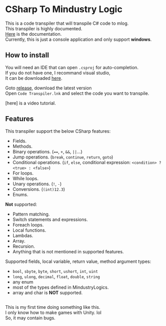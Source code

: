 # CSharp To Mindustry Logic
This is a code transpiler that will transpile C# code to mlog.  
This transpiler is highly documented.  
[Here](https://smolindiegame.github.io/CSharp-To-Mlog-Doc/index.html) is the documentation.  
Currently, this is just a console application and only support **windows**.
## How to install
You will need an IDE that can open `.csproj` for auto-completion.  
If you do not have one, I recommand visual studio,  
It can be downloaded [here](https://visualstudio.microsoft.com).

Goto [release](https://github.com/SmolIndieGame/CSharp-To-MLog/releases), download the latest version  
Open `Code Transpiler.lnk` and select the code you want to transpile.

[here] is a video tutorial.
## Features
This transpiler support the below CSharp features:
* Fields.
* Methods.
* Binary operations. (`==`, `+`, `&&`, `||`...)
* Jump operations. (`break`, `continue`, `return`, `goto`)
* Conditional operations. (`if`, `else`, conditional expression: `<condition> ? <true> : <false>`)
* For loops.
* While loops.
* Unary operations. (`!`, `-`)
* Conversions. (`(int)12.3`)
* Enums.

**Not** supported:
* Pattern matching.
* Switch statements and expressions.
* Foreach loops.
* Local functions.
* Lambdas.
* Array.
* Recursion.
* Anything that is not mentioned in supported features.

Supported fields, local variable, return value, method argument types:
* `bool`, `sbyte`, `byte`, `short`, `ushort`, `int`, `uint`
* `long`, `ulong`, `decimal`, `float`, `double`, `string`
* any enum
* most of the types defined in MindustryLogics.
* array and char is **NOT** supported.

##
This is my first time doing something like this.  
I only know how to make games with Unity. lol  
So, it may contain bugs.
